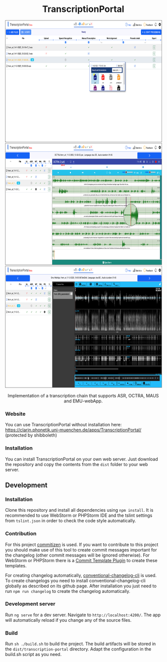 <h1 align="center">TranscriptionPortal</h1>
<p align="center">
  <img width="600" height="390" style="border:1px solid gray;" src="https://github.com/IPS-LMU/transcription-portal/raw/master/screenshots/transcription-portal01.png">
  <img width="600" height="390" style="border:1px solid gray;" src="https://github.com/IPS-LMU/transcription-portal/raw/master/screenshots/transcription-portal02.png" alt="TranscriptionPortal OCTRA">
  <img width="600" height="390" style="border:1px solid gray;" src="https://github.com/IPS-LMU/transcription-portal/raw/master/screenshots/transcription-portal03.png" alt="TranscriptionPortal EMU-webApp">
</p>
<p align="center">
Implementation of a transcription chain that supports ASR, OCTRA, MAUS and EMU-webApp.
</p>

### Website

You can use TranscriptionPortal without installation here: https://clarin.phonetik.uni-muenchen.de/apps/TranscriptionPortal/
(protected by shibboleth)

### Installation

You can install TranscriptionPortal on your own web server. Just download the repository and copy the contents from the `dist` folder to your web server.

## Development

### Installation

Clone this repository and install all dependencies using `npm install`. It is recommended to use WebStorm or PHPStorm IDE and the tslint settings from `tslint.json` in order to check the code style automatically.

### Contribution

For this project <a href="https://github.com/commitizen/cz-cli">commitizen</a> is used. If you want to contribute to this project you should make use of this tool to create commit messages important for the changelog (other commit messages will be ignored otherwise). For WebStorm or PHPStorm there is a <a href="https://plugins.jetbrains.com/plugin/9861-git-commit-template">Commit Template Plugin</a> to create these templates.

For creating changelog automatically, <a href="https://github.com/conventional-changelog/conventional-changelog/tree/master/packages/conventional-changelog-cli">conventional-changelog-cli</a> is used. To create changelogs you need to install conventional-changelog-cli globally as described on its github page. After installation you just need to run `npm run changelog` to create the changelog automatically.

### Development server

Run `ng serve` for a dev server. Navigate to `http://localhost:4200/`. The app will automatically reload if you change any of the source files.

### Build

Run `sh ./build.sh` to build the project. The build artifacts will be stored in the `dist/transcription-portal` directory. Adapt the configuration in the build.sh script as you need.
